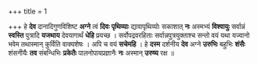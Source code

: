 +++
title = 1

+++
हे **देव** दानादिगुणविशिष्ट **अग्ने** त्वं **दिवः** **पृथिव्याः** द्यावापृथिव्योः सकाशात् **नः** अस्मभ्यं **विश्वायुः** सर्वान्नं **स्वस्ति** पुत्रादि **यजथाय** देवयागार्थं **धेहि** प्रयच्छ । सर्वोपद्रवरहिताः सर्वान्नपुत्रयुक्ताश्च सन्तो वयं यथा यज्वानो भवेम तथास्मान् कुर्विति वाक्यशेषः । अपि च वयं **सचेमहि** । हे **दस्म** दर्शनीय **देव** अग्ने **उरुभिः** बहुभिः **शंसैः** शंसनीयैः **तव** संबन्धिभिः **प्रकेतैः** पालनोपायप्रज्ञानैः **नः** अस्मान् **उरुष्य** रक्ष ॥